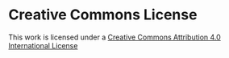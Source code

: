# Creative Commons License

This work is licensed under a [Creative Commons Attribution 4.0 International License](https://creativecommons.org/licenses/by/4.0)

